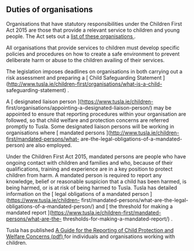 ##  Duties of organisations

Organisations that have statutory responsibilities under the Children First
Act 2015 are those that provide a relevant service to children and young
people. The Act sets out a [ list of these organisations
](https://www.tusla.ie/children-first/children-first-2017/relevant-services/)
.

All organisations that provide services to children must develop specific
policies and procedures on how to create a safe environment to prevent
deliberate harm or abuse to the children availing of their services.

The legislation imposes deadlines on organisations in both carrying out a risk
assessment and preparing a [ Child Safeguarding Statement
](http://www.tusla.ie/children-first/organisations/what-is-a-child-
safeguarding-statement) .

A [ designated liaison person ](https://www.tusla.ie/children-
first/organisations/appointing-a-designated-liaison-person/) may be appointed
to ensure that reporting procedures within your organisation are followed, so
that child welfare and protection concerns are referred promptly to Tusla.
Some designated liaison persons will be working in organisations where [
mandated persons ](http://www.tusla.ie/children-first/mandated-persons/what-
are-the-legal-obligations-of-a-mandated-person) are also employed.

Under the Children First Act 2015, mandated persons are people who have
ongoing contact with children and families and who, because of their
qualifications, training and experience are in a key position to protect
children from harm. A mandated person is required to report any knowledge,
belief or reasonable suspicion that a child has been harmed, is being harmed,
or is at risk of being harmed to Tusla. Tusla has detailed information on the
[ legal obligations of a mandated person ](https://www.tusla.ie/children-
first/mandated-persons/what-are-the-legal-obligations-of-a-mandated-person/)
and [ the threshold for making a mandated report
](https://www.tusla.ie/children-first/mandated-persons/what-are-the-
thresholds-for-making-a-mandated-report/) .

Tusla has published [ A Guide for the Reporting of Child Protection and
Welfare Concerns (pdf)
](https://www.tusla.ie/uploads/content/4214-TUSLA_Guide_to_Reporters_Guide_A4_v3.pdf)
for individuals and organisations working with children.  
